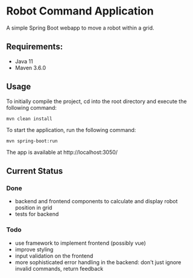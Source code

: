 # Robot Command Application

A simple Spring Boot webapp to move a robot within a grid.

## Requirements:

- Java 11
- Maven 3.6.0

## Usage

To initially compile the project, cd into the root directory and execute the following command:

`mvn clean install`

To start the application, run the following command:

`mvn spring-boot:run`

The app is available at http://localhost:3050/

## Current Status

### Done

- backend and frontend components to calculate and display robot position in grid
- tests for backend

### Todo

- use framework to implement frontend (possibly vue)
- improve styling
- input validation on the frontend
- more sophisticated error handling in the backend: don't just ignore invalid commands, return feedback
